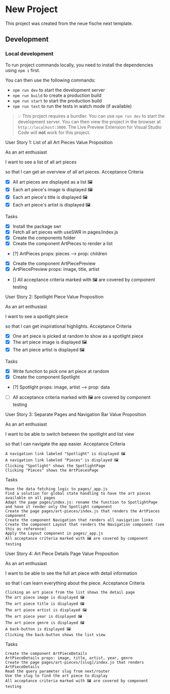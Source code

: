 # New Project

This project was created from the neue fische next template.

## Development

### Local development

To run project commands locally, you need to install the dependencies using `npm i` first.

You can then use the following commands:

- `npm run dev` to start the development server
- `npm run build` to create a production build
- `npm run start` to start the production build
- `npm run test` to run the tests in watch mode (if available)

> 💡 This project requires a bundler. You can use `npm run dev` to start the development server. You can then view the project in the browser at `http://localhost:3000`. The Live Preview Extension for Visual Studio Code will **not** work for this project.

User Story 1: List of all Art Pieces
Value Proposition

As an art enthusiast

I want to see a list of all art pieces

so that I can get an overview of all art pieces.
Acceptance Criteria

- [x] All art pieces are displayed as a list 🖼️
- [x] Each art piece's image is displayed 🖼️
- [x] Each art piece's title is displayed 🖼️
- [x] Each art piece's artist is displayed 🖼️

Tasks

- [x] Install the package swr
- [x] Fetch all art pieces with useSWR in pages/index.js
- [x] Create the components folder
- [x] Create the component ArtPieces to render a list
- [?] ArtPieces props: pieces --> prop: children
- [x] Create the component ArtPiecePreview
- [x] ArtPiecePreview props: image, title, artist
- [] All acceptance criteria marked with 🖼️ are covered by component testing

User Story 2: Spotlight Piece
Value Proposition

As an art enthusiast

I want to see a spotlight piece

so that I can get inspirational highlights.
Acceptance Criteria

- [x] One art piece is picked at random to show as a spotlight piece
- [x] The art piece image is displayed 🖼️
- [x] The art piece artist is displayed 🖼️

Tasks

- [x] Write function to pick one art piece at random
- [x] Create the component Spotlight
- [?] Spotlight props: image, artist --> prop: data
- [ ] All acceptance criteria marked with 🖼️ are covered by component testing

User Story 3: Separate Pages and Navigation Bar
Value Proposition

As an art enthusiast

I want to be able to switch between the spotlight and list view

so that I can navigate the app easier.
Acceptance Criteria

    A navigation link labeled "Spotlight" is displayed 🖼️
    A navigation link labeled "Pieces" is displayed 🖼️
    Clicking "Spotlight" shows the SpotlightPage
    Clicking "Pieces" shows the ArtPiecesPage

Tasks

    Move the data fetching logic to pages/_app.js
    Find a solution for global state handling to have the art pieces available on all pages
    Adapt the page pages/index.js: rename the function to SpotlightPage and have it render only the Spotlight component
    Create the page pages/art-pieces/index.js that renders the ArtPieces component
    Create the component Navigation that renders all navigation links
    Create the component Layout that renders the Navigation component (see this as reference)
    Apply the Layout component in pages/_app.js
    All acceptance criteria marked with 🖼️ are covered by component testing

User Story 4: Art Piece Details Page
Value Proposition

As an art enthusiast

I want to be able to see the full art piece with detail information

so that I can learn everything about the piece.
Acceptance Criteria

    Clicking an art piece from the list shows the detail page
    The art piece image is displayed 🖼️
    The art piece title is displayed 🖼️
    The art piece artist is displayed 🖼️
    The art piece year is displayed 🖼️
    The art piece genre is displayed 🖼️
    A back-button is displayed 🖼️
    Clicking the back-button shows the list view

Tasks

    Create the component ArtPieceDetails
    ArtPieceDetails props: image, title, artist, year, genre
    Create the page pages/art-pieces/[slug]/index.js that renders ArtPieceDetails
    Read the query parameter slug from next/router
    Use the slug to find the art piece to display
    All acceptance criteria marked with 🖼️ are covered by component testing
